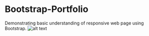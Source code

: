 # Bootstrap-Portfolio
Demonstrating basic understanding of responsive web page using Bootstrap. 
![alt text](https://github.com/TylerAStephens/Bootstrap-Portfolio/blob/master/images/Screen%20Shot%202017-11-15%20at%2010.04.04%20PM.png)
